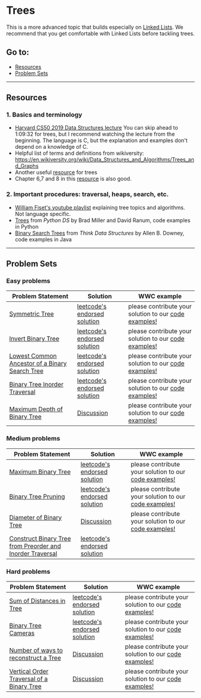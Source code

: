 # Trees

This is a more advanced topic that builds especially on [Linked Lists](https://github.com/WomenWhoCode/wwcsf-algos/blob/master/topics/linked-lists.md). We recommend that you get comfortable with Linked Lists before tackling trees. 

## Go to:
 * [Resources](#resources)
 * [Problem Sets](#problem-sets)

___

## Resources

### 1. Basics and terminology
* [Harvard CS50 2019 Data Structures lecture](https://www.youtube.com/watch?v=4IrUAqYKjIA&t=4104s) You can skip ahead to 1:09:32 for trees, but I recommend watching the lecture from the beginning. The language is C, but the explanation and examples don't depend on a knowledge of C. 
* Helpful list of terms and definitions from wikiversity: https://en.wikiversity.org/wiki/Data_Structures_and_Algorithms/Trees_and_Graphs
* Another useful [resource](https://www.tutorialspoint.com/data_structures_algorithms/tree_data_structure.htm) for trees
* Chapter 6,7 and 8 in this [resource](https://www.cs.bham.ac.uk/~jxb/DSA/dsa.pdf) is also good.           

    
    
### 2. Important procedures: traversal, heaps, search, etc.
* [William Fiset's youtube playlist](https://www.youtube.com/playlist?list=PLDV1Zeh2NRsDfGc8rbQ0_58oEZQVtvoIc) explaining tree topics and algorithms. Not language specific.
* [Trees](https://runestone.academy/runestone/books/published/pythonds/Trees/toctree.html)  from _Python DS_ by Brad Miller and David Ranum, code examples in Python
* [Binary Search Trees](http://greenteapress.com/thinkdast/html/thinkdast014.html) from _Think Data Structures_  by Allen B. Downey, code examples in Java
___

## Problem Sets

### Easy problems
Problem Statement | Solution | WWC example
--- | --- | ---
[Symmetric Tree](https://leetcode.com/problems/symmetric-tree/) | [leetcode's endorsed solution](https://leetcode.com/problems/symmetric-tree/solution/) | please contribute your solution to our [code examples!](https://github.com/WomenWhoCode/wwcsf-algos/tree/master/code-examples/trees)
[Invert Binary Tree](https://leetcode.com/problems/invert-binary-tree/) | [leetcode's endorsed solution](https://leetcode.com/problems/invert-binary-tree/solution/) | please contribute your solution to our [code examples!](https://github.com/WomenWhoCode/wwcsf-algos/tree/master/code-examples/trees)
[Lowest Common Ancestor of a Binary Search Tree](https://leetcode.com/problems/lowest-common-ancestor-of-a-binary-search-tree/) | [leetcode's endorsed solution](https://leetcode.com/problems/lowest-common-ancestor-of-a-binary-search-tree/solution/) | please contribute your solution to our [code examples!](https://github.com/WomenWhoCode/wwcsf-algos/tree/master/code-examples/trees)
[Binary Tree Inorder Traversal](https://leetcode.com/problems/binary-tree-inorder-traversal/) | [leetcode's endorsed solution](https://leetcode.com/problems/binary-tree-inorder-traversal/solution/) | please contribute your solution to our [code examples!](https://github.com/WomenWhoCode/wwcsf-algos/tree/master/code-examples/trees)
[Maximum Depth of Binary Tree](https://leetcode.com/problems/maximum-depth-of-binary-tree/)|[Discussion](https://leetcode.com/problems/maximum-depth-of-binary-tree/discuss/?currentPage=1&orderBy=hot&query=)| please contribute your solution to our [code examples!](https://github.com/WomenWhoCode/wwcsf-algos/tree/master/code-examples/trees)
### Medium problems
Problem Statement | Solution | WWC example
--- | --- | ---
[Maximum Binary Tree](https://leetcode.com/problems/maximum-binary-tree/) | [leetcode's endorsed solution](https://leetcode.com/problems/maximum-binary-tree/solution/) | please contribute your solution to our [code examples!](https://github.com/WomenWhoCode/wwcsf-algos/tree/master/code-examples/trees)
[Binary Tree Pruning](https://leetcode.com/problems/binary-tree-pruning/) | [leetcode's endorsed solution](https://leetcode.com/problems/binary-tree-pruning/solution/) | please contribute your solution to our [code examples!](https://github.com/WomenWhoCode/wwcsf-algos/tree/master/code-examples/trees)
[Diameter of Binary Tree](https://leetcode.com/problems/diameter-of-binary-tree/) | [Discussion](https://leetcode.com/problems/diameter-of-binary-tree/discuss/?currentPage=1&orderBy=hot&query=) | please contribute your solution to our [code examples!](https://github.com/WomenWhoCode/wwcsf-algos/tree/master/code-examples/trees)
[Construct Binary Tree from Preorder and Inorder Traversal](https://leetcode.com/problems/construct-binary-tree-from-preorder-and-inorder-traversal/)| [leetcode's endorsed solution](https://leetcode.com/problems/construct-binary-tree-from-preorder-and-inorder-traversal/solution)| | please contribute your solution to our [code examples!](https://github.com/WomenWhoCode/wwcsf-algos/tree/master/code-examples/trees)
### Hard problems
Problem Statement | Solution | WWC example
--- | --- | ---
[Sum of Distances in Tree](https://leetcode.com/problems/sum-of-distances-in-tree/) | [leetcode's endorsed solution](https://leetcode.com/problems/sum-of-distances-in-tree/solution/) | please contribute your solution to our [code examples!](https://github.com/WomenWhoCode/wwcsf-algos/tree/master/code-examples/trees)
[Binary Tree Cameras](https://leetcode.com/problems/binary-tree-cameras/) | [leetcode's endorsed solution](https://leetcode.com/problems/binary-tree-cameras/solution/) | please contribute your solution to our [code examples!](https://github.com/WomenWhoCode/wwcsf-algos/tree/master/code-examples/trees)
[Number of ways to reconstruct a Tree](https://leetcode.com/problems/number-of-ways-to-reconstruct-a-tree/) | [Discussion](https://leetcode.com/problems/number-of-ways-to-reconstruct-a-tree/discuss/?currentPage=1&orderBy=hot&query=) | please contribute your solution to our [code examples!](https://github.com/WomenWhoCode/wwcsf-algos/tree/master/code-examples/trees)
[Vertical Order Traversal of a Binary Tree](https://leetcode.com/problems/vertical-order-traversal-of-a-binary-tree/)|[Discussion](https://leetcode.com/problems/vertical-order-traversal-of-a-binary-tree/discuss/?currentPage=1&orderBy=hot&query=)| please contribute your solution to our [code examples!](https://github.com/WomenWhoCode/wwcsf-algos/tree/master/code-examples/trees)
